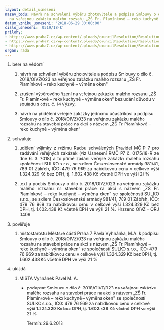 ```yaml
---
layout: detail_usneseni
nazev_bodu: Návrh na schválení výběru zhotovitele a podpisu Smlouvy o dílo č. 2018/OIVZ/023
  na veřejnou zakázku malého rozsahu „ZŠ Fr. Plamínkové – reko kuchyně – výměna oken"
datum_vzniku_usneseni: '2018-06-29 00:00:00'
cislo_usneseni: '0519/18-R'
prilohy:
- https://www.praha7.cz/wp-content/uploads/councilResolution/Resolutions/30061/export/1Duvodovazprava~371912.docx
- https://www.praha7.cz/wp-content/uploads/councilResolution/Resolutions/30061/export/7Vyzvaoznamenivyberovehorizeni~371906.pdf
- https://www.praha7.cz/wp-content/uploads/councilResolution/Resolutions/30061/export/export~372063.pdf
organ: rada
---
```

<ol class="urzList_view" id="urzList">
<li class="urzClass1" id=""><span name="1">bere na vědomí</span> 
<ol class="urzOlClass" id="">
<li class="urzClass2" style="text-align: left;" id=""><span><p>návrh na schválení výběru zhotovitele a podpisu Smlouvy o dílo č. 2018/OIVZ/023 na veřejnou zakázku malého rozsahu „ZŠ Fr. Plamínkové – reko kuchyně – výměna oken"</p></span></li><li class="urzClass2" id="" style="text-align: left;"><span><p>zrušení výběrového řízení na veřejnou zakázku malého rozsahu „ZŠ Fr. Plamínkové – reko kuchyně – výměna oken“ bez udání důvodu v souladu s odst. č. 14 Výzvy,</p></span></li><li class="urzClass2" id="" style="text-align: left;"><span><p>návrh na přidělení veřejné zakázky jednomu účastníkovi a podpisu Smlouvy o dílo č. 2018/OIVZ/023 na veřejnou zakázku malého rozsahu na stavební práce na akci s názvem „ZŠ Fr. Plamínkové – reko kuchyně – výměna oken“</p></span></li></ol></li>
<li class="urzClass1" id=""><span name="24">schvaluje</span> 
<ol class="urzOlClass">
<li class="urzClass2" style="text-align: justify;" id=""><span><p style="text-align: justify;" data-mce-style="text-align: justify;">udělení výjimky z režimu Radou schválených Pravidel MČ P 7 pro zadávání veřejných zakázek (viz Usnesení RMČ P7 č. 0175/18-R ze dne 6. 3. 2018) a to přímé zadání veřejné zakázky malého rozsahu společnosti SULKO s.r.o., se sídlem Československé armády 981/41, 789 01 Zábřeh, IČO: 479 76 969 za nabídkovou cenu v celkové výši 1.324.329 Kč bez DPH, tj. 1.602.438 Kč včetně DPH ve výši 21 %</p></span></li>
<li class="urzClass2" style="text-align: justify;" id=""><span><p style="text-align: justify;" data-mce-style="text-align: justify;">text a podpis Smlouvy o dílo č.&nbsp;2018/OIVZ/023 na veřejnou zakázku malého rozsahu na stavební práce na akci s názvem „ZŠ Fr. Plamínkové – reko kuchyně – výměna oken“ se společností SULKO s.r.o., se sídlem Československé armády 981/41, 789 01 Zábřeh, IČO: 479 76 969 za nabídkovou cenu v celkové výši 1.324.329 Kč bez DPH, tj. 1.602.438 Kč včetně DPH ve výši 21 %. Hrazeno OIVZ - ORJ 0409<br></p></span></li></ol></li>
<li class="urzClass1" id=""><span name="16">pověřuje</span> 
<ol class="urzOlClass">
<li class="urzClass2" style="text-align: left;" id=""><span><p>místostarostu Městské části Praha 7 Pavla Vyhnánka, M.A. k podpisu Smlouvy o dílo č. 2018/OIVZ/023 na veřejnou zakázku malého rozsahu na stavební práce na akci s názvem „ZŠ Fr. Plamínkové – reko kuchyně – výměna oken“ se společností SULKO s.r.o., IČO: 479 76 969 za nabídkovou cenu v celkové výši 1.324.329 Kč bez DPH, tj. 1.602.438 Kč včetně DPH ve výši 21 %<br></p></span>
</li></ol></li><li class="urzClass1" id="urzUkoly"><span name="1">ukládá</span><ol class="urzOlClass"><li class="urzClass2"><span><p>MISTA Vyhnánek Pavel M. A.</p></span><ul class="urzUlClass"><li class="urzClass3"><span><p>podepsat Smlouvu o dílo č. 2018/OIVZ/023 na veřejnou zakázku malého rozsahu na stavební práce na akci s názvem „ZŠ Fr. Plamínkové – reko kuchyně – výměna oken" se společností SULKO s.r.o., IČO: 479 76 969 za nabídkovou cenu v celkové výši 1.324.329 Kč bez DPH, tj. 1.602.438 Kč včetně DPH ve výši 21 %</p></span><span class="urzUkolTermin">  Termín:&nbsp;29.6.2018</span></li></ul></li></ol></li>
</ol>